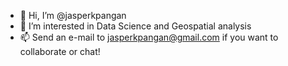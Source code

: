 - 👋 Hi, I’m @jasperkpangan
- 👀 I’m interested in Data Science and Geospatial analysis
- 📫 Send an e-mail to jasperkpangan@gmail.com if you want to collaborate or chat!

<!---
jasperkpangan/jasperkpangan is a ✨ special ✨ repository because its `README.md` (this file) appears on your GitHub profile.
You can click the Preview link to take a look at your changes.
--->
